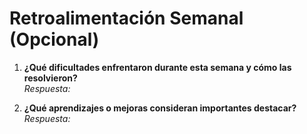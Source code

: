 # Retroalimentación Semanal (Opcional)

1. **¿Qué dificultades enfrentaron durante esta semana y cómo las resolvieron?**  
    _Respuesta:_

2. **¿Qué aprendizajes o mejoras consideran importantes destacar?**  
    _Respuesta:_
